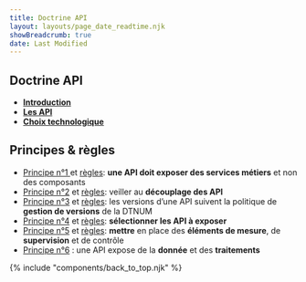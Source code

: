 ```yaml
---
title: Doctrine API
layout: layouts/page_date_readtime.njk
showBreadcrumb: true
date: Last Modified
---
```


## Doctrine API

- [**Introduction**](../introduction/index.html#intro)
- [**Les API**](../introduction/index.html#API)
- [**Choix technologique**](../introduction/index.html#choix)

## Principes & règles

- [Principe n°1 ](../principes/index.html#pr1) et [règles](../regles/index.html#pr1): **une API doit exposer des services métiers** et non des composants
- [Principe n°2](../principes/index.html#pr2) et [règles](../regles/index.html#pr2): veiller au **découplage des API**
- [Principe n°3](../principes/index.html#pr3") et [règles](../regles/index.html#pr3"): les versions d’une API suivent la politique de **gestion de versions** de la DTNUM
- [Principe n°4](../principes/index.html#pr4) et [règles](../regles/index.html#pr4): **sélectionner les API à exposer**
- [Principe n°5](../principes/index.html#pr5) et [règles](../regles/index.html#pr5): **mettre** en place des **éléments de mesure**, de **supervision** et de contrôle
- [Principe n°6](../principes/index.html#pr6) : une API expose de la **donnée** et des **traitements**

{% include "components/back_to_top.njk" %}
